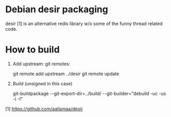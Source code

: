 # Debian desir packaging

desir [1] is an alternative redis library w/o some of the funny thread related code.

# How to build

1. Add upstream: git remotes:

      git remote add upstream ../desir
      git remote update

2. Build (unsigned in this case)

      git-buildpackage --git-export-dir=../build/ --git-builder="debuild -uc -us -i -I" 


[1]
https://github.com/aallamaa/desir